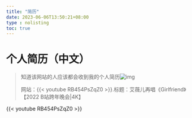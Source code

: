 ```yaml
---
title: "简历"
date: 2023-06-06T13:50:21+08:00
type : nolisting
toc: true
---
```

# 个人简历（中文）




>知道该网站的人应该都会收到我的个人简历![img](file:///C:\Users\mengw\AppData\Local\Temp\SGPicFaceTpBq\7544\92B48C22.png)
>
>网站：{{< youtube RB454PsZqZ0 >}}.标题：艾薇儿再唱《Girlfriend》【2022 B站跨年晚会|4K】

{{< youtube RB454PsZqZ0 >}}



